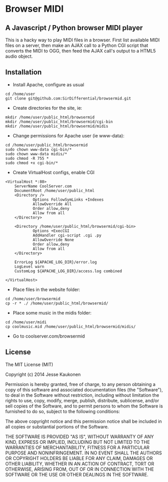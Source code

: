 # Browser MIDI
## A Javascript / Python browser MIDI player

This is a hacky way to play MIDI files in a browser. First list available MIDI files on a server, then make an AJAX call to a Python CGI script that converts the MIDI to OGG, then feed the AJAX call's output to a HTML5 audio object.

## Installation

* Install Apache, configure as usual

```
cd /home/user
git clone git@github.com:SirDifferential/browsermid.git
```

* Create directories for the site, ie:

```
mkdir /home/user/public_html/browsermid
mkdir /home/user/public_html/browsermid/cgi-bin
mkdir /home/user/public_html/browsermid/midis
``` 

* Change permissions for Apache user (ie www-data):

``` 
cd /home/user/public_html/browsermid
sudo chown www-data cgi-bin/*
sudo chown www-data midis/*
sudo chmod -R 755 *
sudo chmod +x cgi-bin/*
``` 

* Create VirtualHost configs, enable CGI

```
<VirtualHost *:80>
    ServerName CoolServer.com
    DocumentRoot /home/user/public_html
    <Directory />
            Options FollowSymLinks +Indexes
            AllowOverride All
            Order allow,deny
            Allow from all
    </Directory>

    <Directory /home/user/public_html/browsermid/cgi-bin>
            Options +ExecCGI
            AddHandler cgi-script .cgi .py
            AllowOverride None
            Order allow,deny
            Allow from all
    </Directory>

    ErrorLog ${APACHE_LOG_DIR}/error.log
    LogLevel warn
    CustomLog ${APACHE_LOG_DIR}/access.log combined

</VirtualHost>
```

* Place files in the website folder:

```
cd /home/user/browsermid
cp -r * ./ /home/user/public_html/browsermid/
```

* Place some music in the midis folder:

```
cd /home/user/midi
cp coolmusic.mid /home/user/public_html/browsermid/midis/
```

* Go to coolserver.com/browsermid

## License

The MIT License (MIT)

Copyright (c) 2014 Jesse Kaukonen

Permission is hereby granted, free of charge, to any person obtaining a copy
of this software and associated documentation files (the "Software"), to deal
in the Software without restriction, including without limitation the rights
to use, copy, modify, merge, publish, distribute, sublicense, and/or sell
copies of the Software, and to permit persons to whom the Software is
furnished to do so, subject to the following conditions:

The above copyright notice and this permission notice shall be included in
all copies or substantial portions of the Software.

THE SOFTWARE IS PROVIDED "AS IS", WITHOUT WARRANTY OF ANY KIND, EXPRESS OR
IMPLIED, INCLUDING BUT NOT LIMITED TO THE WARRANTIES OF MERCHANTABILITY,
FITNESS FOR A PARTICULAR PURPOSE AND NONINFRINGEMENT. IN NO EVENT SHALL THE
AUTHORS OR COPYRIGHT HOLDERS BE LIABLE FOR ANY CLAIM, DAMAGES OR OTHER
LIABILITY, WHETHER IN AN ACTION OF CONTRACT, TORT OR OTHERWISE, ARISING FROM,
OUT OF OR IN CONNECTION WITH THE SOFTWARE OR THE USE OR OTHER DEALINGS IN
THE SOFTWARE.



